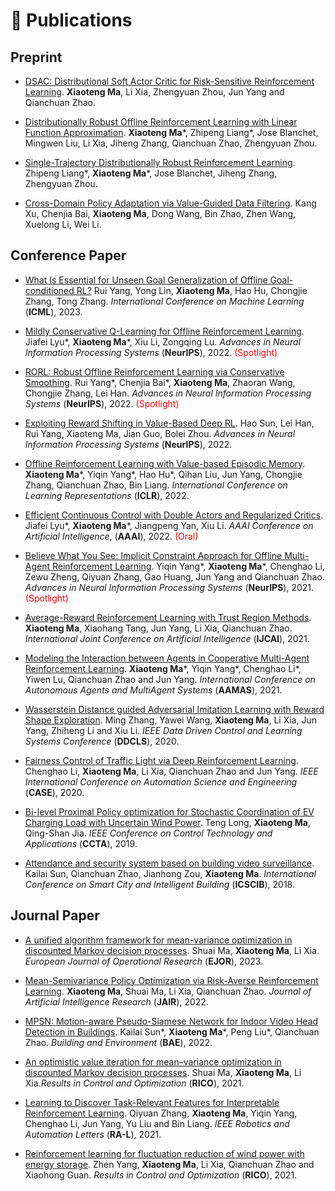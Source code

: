 # 📝 Publications 

## Preprint
- [DSAC: Distributional Soft Actor Critic for Risk-Sensitive Reinforcement Learning](https://arxiv.org/abs/2004.14547). **Xiaoteng Ma**, Li Xia, Zhengyuan Zhou, Jun Yang and Qianchuan Zhao.

- [Distributionally Robust Offline Reinforcement Learning with Linear Function Approximation](https://arxiv.org/abs/2209.06620). **Xiaoteng Ma**\*, Zhipeng Liang\*, Jose Blanchet, Mingwen Liu, Li Xia, Jiheng Zhang, Qianchuan Zhao, Zhengyuan Zhou.

- [Single-Trajectory Distributionally Robust Reinforcement Learning](https://arxiv.org/abs/2301.11721). Zhipeng Liang\*, **Xiaoteng Ma**\*, Jose Blanchet, Jiheng Zhang, Zhengyuan Zhou.

- [Cross-Domain Policy Adaptation via Value-Guided Data Filtering](https://arxiv.org/abs/2305.17625). Kang Xu, Chenjia Bai, **Xiaoteng Ma**, Dong Wang, Bin Zhao, Zhen Wang, Xuelong Li, Wei Li. 

## Conference Paper
- [What Is Essential for Unseen Goal Generalization of Offline Goal-conditioned RL?](https://openreview.net/forum?id=UrQySwOk4q) Rui Yang, Yong Lin, **Xiaoteng Ma**, Hao Hu, Chongjie Zhang, Tong Zhang. *International Conference on Machine Learning* (**ICML**), 2023.

- [Mildly Conservative Q-Learning for Offline Reinforcement Learning](https://arxiv.org/abs/2206.04745). Jiafei Lyu\*, **Xiaoteng Ma**\*, Xiu Li, Zongqing Lu. *Advances in Neural Information
Processing Systems* (**NeurIPS**), 2022. <span style="color:red">(Spotlight)</span>

- [RORL: Robust Offline Reinforcement Learning via Conservative Smoothing](https://arxiv.org/abs/2206.02829). Rui Yang\*, Chenjia Bai\*, **Xiaoteng Ma**, Zhaoran Wang, Chongjie Zhang, Lei Han. *Advances in Neural Information
Processing Systems* (**NeurIPS**), 2022. <span style="color:red">(Spotlight)</span>

- [Exploiting Reward Shifting in Value-Based Deep RL](https://arxiv.org/abs/2209.07288). Hao Sun, Lei Han, Rui Yang, Xiaoteng Ma, Jian Guo, Bolei Zhou. *Advances in Neural Information
Processing Systems* (**NeurIPS**), 2022.

- [Offline Reinforcement Learning with Value-based Episodic Memory](https://arxiv.org/abs/2110.09796). **Xiaoteng Ma**\*, Yiqin Yang\*, Hao Hu\*, Qihan Liu, Jun Yang, Chongjie Zhang, Qianchuan Zhao, Bin Liang. *International Conference on Learning Representations* (**ICLR**), 2022.

- [Efficient Continuous Control with Double Actors and Regularized Critics](https://arxiv.org/abs/2106.03050). Jiafei Lyu\*, **Xiaoteng Ma**\*, Jiangpeng Yan, Xiu Li. *AAAI Conference on Artificial Intelligence*, (**AAAI**), 2022. <span style="color:red">(Oral)</span>

- [Believe What You See: Implicit Constraint Approach for Offline Multi-Agent Reinforcement Learning](https://arxiv.org/abs/2106.03400). Yiqin Yang\*, **Xiaoteng Ma**\*, Chenghao Li, Zewu Zheng, Qiyuan Zhang, Gao Huang, Jun Yang and Qianchuan Zhao. *Advances in Neural Information
Processing Systems* (**NeurIPS**), 2021. <span style="color:red">(Spotlight)</span>

- [Average-Reward Reinforcement Learning with Trust Region Methods](https://arxiv.org/abs/2106.03442). **Xiaoteng Ma**, Xiaohang Tang, Jun Yang, Li Xia, Qianchuan Zhao. *International Joint Conference on Artificial Intelligence* (**IJCAI**), 2021.

- [Modeling the Interaction between Agents in Cooperative Multi-Agent Reinforcement Learning](https://arxiv.org/abs/2102.06042). **Xiaoteng Ma**\*, Yiqin Yang\*, Chenghao Li\*, Yiwen Lu, Qianchuan Zhao and Jun Yang. *International Conference on Autonomous Agents and MultiAgent Systems* (**AAMAS**), 2021.

- [Wasserstein Distance guided Adversarial Imitation Learning with Reward Shape Exploration](https://arxiv.org/abs/2006.03503). Ming Zhang, Yawei Wang, **Xiaoteng Ma**, Li Xia, Jun Yang, Zhiheng Li and Xiu Li. *IEEE Data Driven Control and Learning Systems Conference* (**DDCLS**), 2020.

- [Fairness Control of Traffic Light via Deep Reinforcement Learning](https://ieeexplore.ieee.org/abstract/document/9216899). Chenghao Li, **Xiaoteng Ma**, Li Xia, Qianchuan Zhao and Jun Yang. *IEEE International Conference on Automation Science and Engineering* (**CASE**), 2020.

- [Bi-level Proximal Policy optimization for Stochastic Coordination of EV Charging Load with Uncertain Wind Power](https://ieeexplore.ieee.org/abstract/document/8920632). Teng Long, **Xiaoteng Ma**, Qing-Shan Jia. *IEEE Conference on Control Technology and Applications* (**CCTA**), 2019.

- [Attendance and security system based on building video surveillance](https://drive.google.com/file/d/15HeVSLDb8vI0WaSrlMJJu7kj2qGIlVk4/view). Kailai Sun, Qianchuan Zhao, Jianhong Zou, **Xiaoteng Ma**. *International Conference on Smart City and Intelligent Building* (**ICSCIB**), 2018.


## Journal Paper
- [A unified algorithm framework for mean-variance optimization in discounted Markov decision processes](https://arxiv.org/abs/2201.05737). Shuai Ma, **Xiaoteng Ma**, Li Xia. *European Journal of Operational Research* (**EJOR**), 2023.

- [Mean-Semivariance Policy Optimization via Risk-Averse Reinforcement Learning](https://arxiv.org/abs/2206.07376). **Xiaoteng Ma**, Shuai Ma, Li Xia, Qianchuan Zhao. *Journal of Artificial Intelligence Research* (**JAIR**), 2022.

- [MPSN: Motion-aware Pseudo-Siamese Network for Indoor Video Head Detection in Buildings](https://arxiv.org/abs/2110.03302). Kailai Sun\*, **Xiaoteng Ma**\*, Peng Liu\*, Qianchuan Zhao. *Building and Environment* (**BAE**), 2022.

- [An optimistic value iteration for mean–variance optimization in discounted Markov decision processes](https://www.sciencedirect.com/science/article/pii/S2666720722000388). Shuai Ma, **Xiaoteng Ma**, Li Xia.*Results in Control and Optimization* (**RICO**), 2021.

- [Learning to Discover Task-Relevant Features for Interpretable Reinforcement Learning](https://ieeexplore.ieee.org/abstract/document/9463791). Qiyuan Zhang, **Xiaoteng Ma**, Yiqin Yang, Chenghao Li, Jun Yang, Yu Liu and Bin Liang. *IEEE Robotics and Automation Letters* (**RA-L**), 2021.

- [Reinforcement learning for fluctuation reduction of wind power with energy storage](https://www.sciencedirect.com/science/article/pii/S2666720721000199). Zhen Yang, **Xiaoteng Ma**, Li Xia, Qianchuan Zhao and Xiaohong Guan. *Results in Control and Optimization* (**RICO**), 2021.